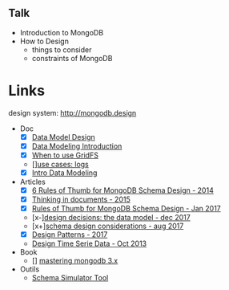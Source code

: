 ## Talk

- Introduction to MongoDB
- How to Design
  - things to consider
  - constraints of MongoDB

# Links

design system: http://mongodb.design

- Doc
  - [x] [Data Model Design](https://docs.mongodb.com/manual/core/data-model-design/)
  - [x] [Data Modeling Introduction](https://docs.mongodb.com/manual/core/data-modeling-introduction/)
  - [x] [When to use GridFS](https://docs.mongodb.com/manual/core/gridfs/#faq-developers-when-to-use-gridfs)
  - [][use cases: logs](https://docs.mongodb.com/ecosystem/use-cases/storing-log-data/)
  - [x] [Intro Data Modeling](https://docs.mongodb.com/guides/server/introduction/)
- Articles
  - [x] [6 Rules of Thumb for MongoDB Schema Design - 2014](https://www.mongodb.com/blog/post/6-rules-of-thumb-for-mongodb-schema-design-part-1)
  - [x] [Thinking in documents - 2015](https://www.mongodb.com/blog/post/thinking-documents-part-1?jmp=docs)
  - [x] [Rules of Thumb for MongoDB Schema Design - Jan 2017](https://keon.io/mongodb-schema-design/)
  - [x-][design decisions: the data model - dec 2017](https://medium.com/bigpanda-engineering/design-decisions-the-data-model-e429bb66715e)
  - [x+][schema design considerations - aug 2017](https://www.kenwalger.com/blog/nosql/mongodb/schema-design-considerations-mongodb/)
  - [x] [Design Patterns - 2017](https://dev.to/mrm8488/mongodb-schema-design-patterns-i-4gdp)
  - [Design Time Serie Data - Oct 2013](https://www.mongodb.com/blog/post/schema-design-for-time-series-data-in-mongodb)
- Book
  - [] [mastering mongodb 3.x](https://books.google.fr/books?id=JkBPDwAAQBAJ&lpg=PA207&ots=OXhida_aMJ&dq=mongodb%20size%20bytes%20of%20subdocument&hl=fr&pg=PR1#v=onepage&q&f=false)
- Outils
  - [Schema Simulator Tool](https://www.npmjs.com/package/mongodb-schema-simulator)
